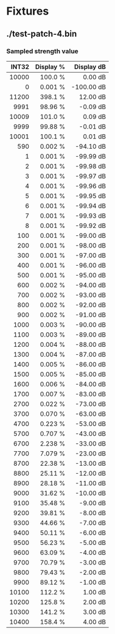 # Fixtures

## ./test-patch-4.bin

### Sampled strength value

| INT32 | Display % | Display dB |
| ----: | --------: | ---------: |
| 10000 |   100.0 % |    0.00 dB |
|     0 |   0.001 % | -100.00 dB |
| 11200 |   398.1 % |   12.00 dB |
|  9991 |   98.96 % |   -0.09 dB |
| 10009 |   101.0 % |    0.09 dB |
|  9999 |   99.88 % |   -0.01 dB |
| 10001 |   100.1 % |    0.01 dB |
|   590 |   0.002 % |  -94.10 dB |
|     1 |   0.001 % |  -99.99 dB |
|     2 |   0.001 % |  -99.98 dB |
|     3 |   0.001 % |  -99.97 dB |
|     4 |   0.001 % |  -99.96 dB |
|     5 |   0.001 % |  -99.95 dB |
|     6 |   0.001 % |  -99.94 dB |
|     7 |   0.001 % |  -99.93 dB |
|     8 |   0.001 % |  -99.92 dB |
|   100 |   0.001 % |  -99.00 dB |
|   200 |   0.001 % |  -98.00 dB |
|   300 |   0.001 % |  -97.00 dB |
|   400 |   0.001 % |  -96.00 dB |
|   500 |   0.001 % |  -95.00 dB |
|   600 |   0.002 % |  -94.00 dB |
|   700 |   0.002 % |  -93.00 dB |
|   800 |   0.002 % |  -92.00 dB |
|   900 |   0.002 % |  -91.00 dB |
|  1000 |   0.003 % |  -90.00 dB |
|  1100 |   0.003 % |  -89.00 dB |
|  1200 |   0.004 % |  -88.00 dB |
|  1300 |   0.004 % |  -87.00 dB |
|  1400 |   0.005 % |  -86.00 dB |
|  1500 |   0.005 % |  -85.00 dB |
|  1600 |   0.006 % |  -84.00 dB |
|  1700 |   0.007 % |  -83.00 dB |
|  2700 |   0.022 % |  -73.00 dB |
|  3700 |   0.070 % |  -63.00 dB |
|  4700 |   0.223 % |  -53.00 dB |
|  5700 |   0.707 % |  -43.00 dB |
|  6700 |   2.238 % |  -33.00 dB |
|  7700 |   7.079 % |  -23.00 dB |
|  8700 |   22.38 % |  -13.00 dB |
|  8800 |   25.11 % |  -12.00 dB |
|  8900 |   28.18 % |  -11.00 dB |
|  9000 |   31.62 % |  -10.00 dB |
|  9100 |   35.48 % |   -9.00 dB |
|  9200 |   39.81 % |   -8.00 dB |
|  9300 |   44.66 % |   -7.00 dB |
|  9400 |   50.11 % |   -6.00 dB |
|  9500 |   56.23 % |   -5.00 dB |
|  9600 |   63.09 % |   -4.00 dB |
|  9700 |   70.79 % |   -3.00 dB |
|  9800 |   79.43 % |   -2.00 dB |
|  9900 |   89.12 % |   -1.00 dB |
| 10100 |   112.2 % |    1.00 dB |
| 10200 |   125.8 % |    2.00 dB |
| 10300 |   141.2 % |    3.00 dB |
| 10400 |   158.4 % |    4.00 dB |
